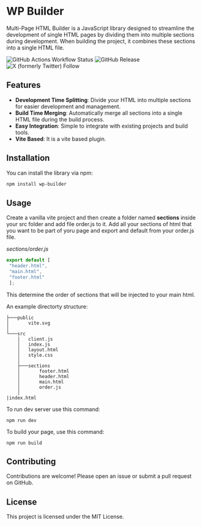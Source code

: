 # WP Builder

Multi-Page HTML Builder is a JavaScript library designed to streamline the development of single HTML pages by dividing them into multiple sections during development. When building the project, it combines these sections into a single HTML file.

![GitHub Actions Workflow Status](https://img.shields.io/github/actions/workflow/status/brimmann/webpage-builder/.github%2Fworkflows%2Frelease.yml)
![GitHub Release](https://img.shields.io/github/v/release/brimmann/webpage-builder) ![X (formerly Twitter) Follow](https://img.shields.io/twitter/follow/brimmannn?style=social)
<!-- ![NPM Downloads](https://img.shields.io/npm/dw/webpage-builder) -->


## Features

- **Development Time Splitting**: Divide your HTML into multiple sections for easier development and management.
- **Build Time Merging**: Automatically merge all sections into a single HTML file during the build process.
- **Easy Integration**: Simple to integrate with existing projects and build tools.
- **Vite Based**: It is a vite based plugin.

## Installation

You can install the library via npm:

```bash
npm install wp-builder
```

## Usage
Create a vanilla vite project and then create a folder named **sections** inside your src folder and add file order.js to it. Add all your sections of html that you want to be part of yoru page and export and default from your order.js file.

*sections/order.js*
```javascript
export default [
 "header.html",
 "main.html",
 "footer.html"
 ];

```

This determine the order of sections that will be injected to your main html.

An example directorty structure:
```terminal
├───public
│       vite.svg
│       
└───src
    │   client.js
    │   index.js
    │   layout.html
    │   style.css
    │   
    ├───sections
    │       footer.html
    │       header.html
    │       main.html
    │       order.js
    │       
|index.html
```

To run dev server use this command:

```terminal
npm run dev
```
To build your page, use this command:
```terminal
npm run build
``` 

## Contributing
Contributions are welcome! Please open an issue or submit a pull request on GitHub.

## License
This project is licensed under the MIT License.


